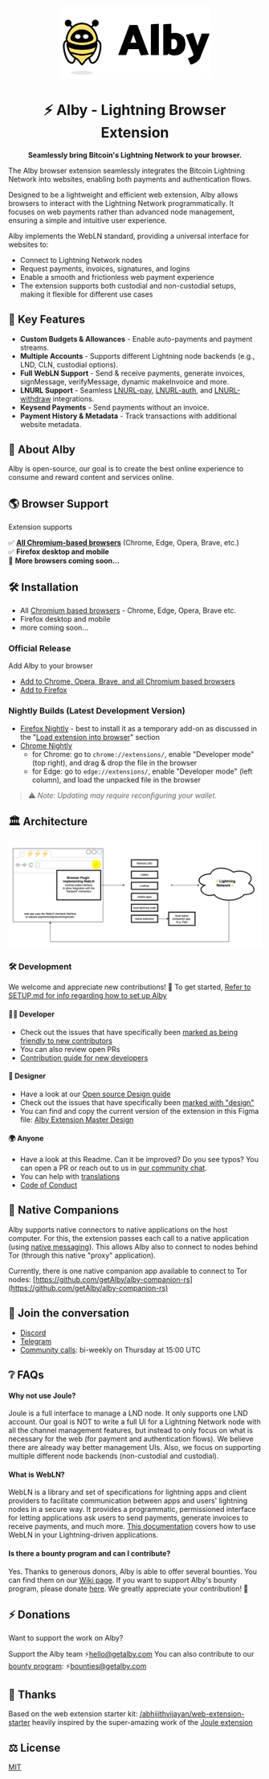 <p align="center">
  <picture>
    <source srcset="/doc/logo-white.svg" media="(prefers-color-scheme: dark)" width="300">
    <img alt="Alby Logo" src="/doc/logo-black.svg" width="300">
  </picture>
</p>

<h1 align="center">⚡ Alby - Lightning Browser Extension</h1>
<p align="center">
  <strong>Seamlessly bring Bitcoin's Lightning Network to your browser.</strong>
</p>

The Alby browser extension seamlessly integrates the Bitcoin Lightning Network into websites, enabling both payments and authentication flows.

Designed to be a lightweight and efficient web extension, Alby allows browsers to interact with the Lightning Network programmatically. It focuses on web payments rather than advanced node management, ensuring a simple and intuitive user experience.

Alby implements the WebLN standard, providing a universal interface for websites to:

- Connect to Lightning Network nodes
- Request payments, invoices, signatures, and logins
- Enable a smooth and frictionless web payment experience
- The extension supports both custodial and non-custodial setups, making it flexible for different use cases

## 🌟 Key Features

- **Custom Budgets & Allowances** - Enable auto-payments and payment streams.
- **Multiple Accounts** - Supports different Lightning node backends (e.g., LND, CLN, custodial options).
- **Full WebLN Support** - Send & receive payments, generate invoices, signMessage, verifyMessage, dynamic makeInvoice and more.
- **LNURL Support** - Seamless [LNURL-pay](https://github.com/lnurl/luds/blob/luds/06.md), [LNURL-auth](https://github.com/lnurl/luds/blob/luds/04.md), and [LNURL-withdraw](https://github.com/lnurl/luds/blob/luds/03.md) integrations.
- **Keysend Payments** - Send payments without an invoice.
- **Payment History & Metadata** - Track transactions with additional website metadata.

## 🐝 About Alby

Alby is open-source, our goal is to create the best online experience to consume and reward content and services online.

## 🌎 Browser Support

Extension supports

✅ **[All Chromium-based browsers](<https://en.wikipedia.org/wiki/Chromium_(web_browser)#Browsers_based_on_Chromium>)** (Chrome, Edge, Opera, Brave, etc.)  
✅ **Firefox desktop and mobile**  
🚀 **More browsers coming soon...**

## 🛠 Installation

- All [Chromium based browsers](<https://en.wikipedia.org/wiki/Chromium_(web_browser)#Browsers_based_on_Chromium>) - Chrome, Edge, Opera, Brave etc.
- Firefox desktop and mobile
- more coming soon...

### Official Release

Add Alby to your browser

- [Add to Chrome, Opera, Brave, and all Chromium based browsers](https://chrome.google.com/webstore/detail/alby/iokeahhehimjnekafflcihljlcjccdbe)
- [Add to Firefox](https://addons.mozilla.org/en-US/firefox/addon/alby/)

### Nightly Builds (Latest Development Version)

- [Firefox Nightly](https://nightly.link/getAlby/lightning-browser-extension/workflows/build/master/firefox.xpi.zip) - best to install it as a temporary add-on as discussed in the "[Load extension into browser](/doc/SETUP.md#-load-extension-into-browser)" section
- [Chrome Nightly](https://nightly.link/getAlby/lightning-browser-extension/workflows/build/master/chrome.zip)
  - for Chrome: go to `chrome://extensions/`, enable "Developer mode" (top right), and drag & drop the file in the browser
  - for Edge: go to `edge://extensions/`, enable "Developer mode" (left column), and load the unpacked file in the browser

> ⚠️ _Note: Updating may require reconfiguring your wallet._

## 🏛️ Architecture

![architecture](/doc/ln-browser-architecture.png)

### 🛠 Development

We welcome and appreciate new contributions! 🎉 To get started, [Refer to SETUP.md for info regarding how to set up Alby](./doc/SETUP.md)

#### 👨‍💻 Developer

- Check out the issues that have specifically been [marked as being friendly to new contributors](https://github.com/getAlby/lightning-browser-extension/issues?q=is%3Aopen+is%3Aissue+label%3A%22good+first+issue%22)
- You can also review open PRs
- [Contribution guide for new developers](./doc/CONTRIBUTION.md)

#### 🎨 Designer

- Have a look at our [Open source Design guide](https://github.com/getAlby/lightning-browser-extension/wiki/Open-source-Design)
- Check out the issues that have specifically been [marked with "design"](https://github.com/getAlby/lightning-browser-extension/issues?q=is%3Aopen+is%3Aissue+label%3A%22design%22)
- You can find and copy the current version of the extension in this Figma file: [Alby Extension Master Design](https://www.figma.com/file/O49NS4o3IjWwmHvFLncTy6/Alby-Extension-Master-Design?node-id=0%3A1&t=rd4dQkDtwZ4Nuuqo-1)

#### 🌍 Anyone

- Have a look at this Readme. Can it be improved? Do you see typos? You can open a PR or reach out to us in [our community chat](https://bitcoindesign.slack.com/archives/C02591ADXM2).
- You can help with [translations](./doc/CONTRIBUTION.md#translations)
- [Code of Conduct](./doc/CODE_OF_CONDUCT.md)

## 🤝 Native Companions

Alby supports native connectors to native applications on the host computer. For this, the extension passes each call to a native application (using [native messaging](https://developer.mozilla.org/en-US/docs/Mozilla/Add-ons/WebExtensions/Native_messaging)).
This allows Alby also to connect to nodes behind Tor (through this native "proxy" application).

Currently, there is one native companion app available to connect to Tor nodes: [https://github.com/getAlby/alby-companion-rs](https://github.com/getAlby/alby-companion-rs)

## 💬 Join the conversation

- [Discord](https://discord.gg/4DQu2pa72D)
- [Telegram](https://t.me/getAlby)
- [Community calls](https://cal.com/getalby/communitycall): bi-weekly on Thursday at 15:00 UTC

## ❔ FAQs

#### Why not use Joule?

Joule is a full interface to manage a LND node. It only supports one LND account.
Our goal is NOT to write a full UI for a Lightning Network node with all the channel management features, but instead to only focus on what is necessary for the web (for payment and authentication flows). We believe there are already way better management UIs.
Also, we focus on supporting multiple different node backends (non-custodial and custodial).

#### What is WebLN?

WebLN is a library and set of specifications for lightning apps and client providers to facilitate communication between apps and users' lightning nodes in a secure way. It provides a programmatic, permissioned interface for letting applications ask users to send payments, generate invoices to receive payments, and much more. [This documentation](https://webln.guide/) covers how to use WebLN in your Lightning-driven applications.

#### Is there a bounty program and can I contribute?

Yes. Thanks to generous donors, Alby is able to offer several bounties. You can find them on our [Wiki page](https://github.com/getAlby/lightning-browser-extension/wiki/Bounties). If you want to support Alby's bounty program, please donate [here](https://getalby.com/bounties). We greatly appreciate your contribution! 🙏

## ⚡️ Donations

Want to support the work on Alby?

Support the Alby team ⚡️hello@getalby.com
You can also contribute to our [bounty program](https://guides.getalby.com/developer-guide/bounties/alby-browser-extension-bounties): ⚡️bounties@getalby.com

## 🎉 Thanks

Based on the web extension starter kit: [/abhijithvijayan/web-extension-starter](https://github.com/abhijithvijayan/web-extension-starter)
heavily inspired by the super-amazing work of the [Joule extension](https://lightningjoule.com/)

## ⚖️ License

[MIT](./LICENSE)
